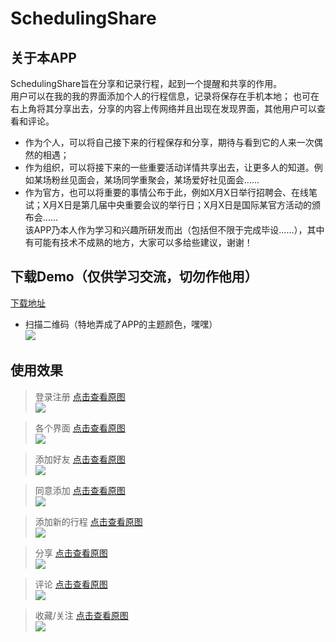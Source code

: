 # SchedulingShare
## 关于本APP
SchedulingShare旨在分享和记录行程，起到一个提醒和共享的作用。<br>
用户可以在我的我的界面添加个人的行程信息，记录将保存在手机本地；
也可在右上角将其分享出去，分享的内容上传网络并且出现在发现界面，其他用户可以查看和评论。<br>
* 作为个人，可以将自己接下来的行程保存和分享，期待与看到它的人来一次偶然的相遇；<br>
* 作为组织，可以将接下来的一些重要活动详情共享出去，让更多人的知道。例如某场粉丝见面会，某场同学重聚会，某场爱好社见面会……<br>
* 作为官方，也可以将重要的事情公布于此，例如X月X日举行招聘会、在线笔试；X月X日是第几届中央重要会议的举行日；X月X日是国际某官方活动的颁布会……<br>
该APP乃本人作为学习和兴趣所研发而出（包括但不限于完成毕设……），其中有可能有技术不成熟的地方，大家可以多给些建议，谢谢！<br>

## 下载Demo（仅供学习交流，切勿作他用）
[下载地址](https://download-1301419202.cos.ap-guangzhou.myqcloud.com/app-debug.apk)<br>
* 扫描二维码（特地弄成了APP的主题颜色，嘿嘿）<br>
![](https://download-1301419202.cos.ap-guangzhou.myqcloud.com/demo%E4%B8%8B%E8%BD%BD.png)

         
## 使用效果
> 登录注册 [点击查看原图](https://download-1301419202.cos.ap-guangzhou.myqcloud.com/%E5%88%86%E4%BA%AB.gif) <br>
![](https://download-1301419202.cos.ap-guangzhou.myqcloud.com/%E5%88%86%E4%BA%AB.gif)

> 各个界面 [点击查看原图](https://download-1301419202.cos.ap-guangzhou.myqcloud.com/%E5%90%84%E4%B8%AA%E7%95%8C%E9%9D%A2.gif)<br>
![](https://download-1301419202.cos.ap-guangzhou.myqcloud.com/%E5%90%84%E4%B8%AA%E7%95%8C%E9%9D%A2.gif)

> 添加好友 [点击查看原图](https://download-1301419202.cos.ap-guangzhou.myqcloud.com/%E6%B7%BB%E5%8A%A0%E5%A5%BD%E5%8F%8B.gif)<br>
![](https://download-1301419202.cos.ap-guangzhou.myqcloud.com/%E6%B7%BB%E5%8A%A0%E5%A5%BD%E5%8F%8B.gif)

> 同意添加 [点击查看原图](https://download-1301419202.cos.ap-guangzhou.myqcloud.com/%E5%90%8C%E6%84%8F%E6%B7%BB%E5%8A%A0.gif)<br>
![](https://download-1301419202.cos.ap-guangzhou.myqcloud.com/%E5%90%8C%E6%84%8F%E6%B7%BB%E5%8A%A0.gif)

> 添加新的行程 [点击查看原图](https://download-1301419202.cos.ap-guangzhou.myqcloud.com/%E6%B7%BB%E5%8A%A0.gif)<br>
![](https://download-1301419202.cos.ap-guangzhou.myqcloud.com/%E6%B7%BB%E5%8A%A0.gif)

> 分享 [点击查看原图](https://download-1301419202.cos.ap-guangzhou.myqcloud.com/%E5%88%86%E4%BA%AB.gif)<br>
![](https://download-1301419202.cos.ap-guangzhou.myqcloud.com/%E5%88%86%E4%BA%AB.gif)

> 评论 [点击查看原图](https://download-1301419202.cos.ap-guangzhou.myqcloud.com/%E8%AF%84%E8%AE%BA.gif)<br>
![](https://download-1301419202.cos.ap-guangzhou.myqcloud.com/%E8%AF%84%E8%AE%BA.gif)

> 收藏/关注 [点击查看原图](https://download-1301419202.cos.ap-guangzhou.myqcloud.com/%E6%94%B6%E8%97%8F.gif)<br>
![](https://download-1301419202.cos.ap-guangzhou.myqcloud.com/%E6%94%B6%E8%97%8F.gif)



